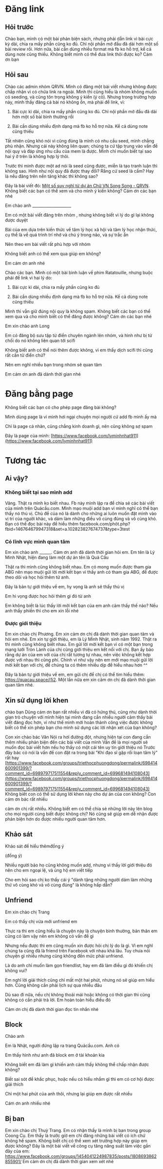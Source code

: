 # Đăng link
## Hỏi trước
Chào bạn, mình có một bài phản biện sách, nhưng phải dẫn link vì bài cực kỳ dài, chia ra mấy phần cũng ko đủ. Chỉ nội phần mở đầu đã dài hơn một số bài review rồi. Hơn nữa, bài cần dùng nhiều format mà fb ko hỗ trợ, kể cả dùng note cũng thiếu. Không biết mình có thể đưa link thôi được ko? Cám ơn bạn

## Hỏi sau
Chào các admin nhóm QRVN. Mình có đăng một bài viết nhưng không được chấp nhận vì có chứa link ra ngoài. Mình thì cũng hiểu là nhóm không muốn có seeding, và cũng tôn trọng không ý kiến (ý cò). Nhưng trong trường hợp này, mình thấy đăng cả bài nó không ổn, mà phải để link, vì:

1. Bài cực kì dài, chia ra mấy phần cũng ko đủ. Chỉ nội phần mở đầu đã dài hơn một số bài bình thường rồi

2. Bài cần dùng nhiều định dạng mà fb ko hỗ trợ nữa. Kể cả dùng note cũng thiếu

Tất nhiên cũng khó nói vì cũng đúng là mình có nhu cầu seed, mình chẳng phủ nhận. Nhưng cái này không liên quan; chúng ta cứ tập trung vào vấn đề nội quy và đáp ứng nhu cầu của mem là được. Mình chỉ muốn biết tại sao hai ý ở trên là không hợp lý thôi.

Trước thì mình được một ad nói là seed cũng được, miễn là tạo tranh luận thì không sao. Hình như nội quy đã được thay đổi? Rằng cứ seed là cấm? Hay là nếu đăng trên nền tảng khác thì không sao?

Đây là bài viết đó: [Một số suy nghĩ từ dự án Chữ VN Song Song - QRVN](https://www.facebook.com/groups/vietnamquora/permalink/2643646065868513/?notif_id=1587520508935683&notif_t=group_post_approved&ref=notif). Không biết các bạn có thể xem và cho mình ý kiến không? Cám ơn các bạn nhé

Em chào anh ____________________

Em có một bài viết đăng trên nhóm , nhưng không biết vì lý do gì lại không được duyệt

Bài của em dựa trên kiến thức về tâm lý học xã hội và tâm lý học nhận thức, cụ thể là về quá trình trí nhớ và chú ý trong não, và sự trắc ẩn

Nên theo em bài viết rất phù hợp với nhóm

Không biết anh có thể xem qua giúp em không?

Em cám ơn anh nhé

Chào các bạn. Mình có một bài bình luận về phim Ratatouille, nhưng buộc phải để link vì hai lý do:

1. Bài cực kì dài, chia ra mấy phần cũng ko đủ

2. Bài cần dùng nhiều định dạng mà fb ko hỗ trợ nữa. Kể cả dùng note cũng thiếu

Mình thì vẫn giữ đúng nội quy là không spam. Không biết các bạn có thể xem qua và cho mình biết có thể đăng được không? Cám ơn các bạn nhé

Em xin chào anh Long

Em có đăng bộ sưu tập từ điển chuyên ngành lên nhóm, và hình như bị từ chối do nó không liên quan tới scifi

Không biết anh có thể nói thêm được không, vì em thấy dịch scifi thì cũng rất cần từ điển chứ?

Nên em nghĩ nhiều bạn trong nhóm sẽ quan tâm

Em cám ơn anh đã dành thời gian nhé

# Đăng bằng page
Không biết các bạn có cho phép page đăng bài không?

Mình dùng page là vì mình hơi ngại chuyện mọi người cứ add fb mình ấy mà

Chỉ là page cá nhân, cũng chẳng kinh doanh gì, nên cũng không sợ spam

Đây là page của mình: [https://www.facebook.com/lyminhnhat911](https://www.facebook.com/lyminhnhat911)

# Tương tác
## Ai vậy?
### Không biết tại sao mình add
Vâng. Thật ra mình ko biết nhau. Fb này mình lập ra để chia sẻ các bài viết của mình trên Quảcầu.com. Mình mạo muội add bạn vì mình nghĩ có thể bạn thấy nó thú vị. Chủ đề của nó là dành cho những ai luôn muốn đặt mình vào vị trí của người khác, và dám làm những điều vô cùng đúng và vô cùng khó. Bạn có thể đọc bài này để hiểu thêm facebook.com/phôt.php?fbid=146764679947318&set=a.102823827674737&type=3test
###  Có lĩnh vực mình quan tâm
Em xin chào anh ______. Cám ơn anh đã dành thời gian hỏi em.
Em tên là Lý Minh Nhật, hiện đang làm một dự án tên là Quả Cầu

Thật ra thì mình cũng không biết nhau. Em có mong muốn được tham gia ABG nên mạo muội gửi lời mời kết bạn vì thấy anh có tham gia ABG, để được theo dõi và học hỏi thêm từ anh.

Đây là bản tự giới thiệu về em, hy vọng là anh sẽ thấy thú vị

Em hi vọng được học hỏi thêm gì đó từ anh

Em không biết là lúc thấy lời mời kết bạn của em anh cảm thấy thế nào? Nếu anh thấy phiền thì cho em xin lỗi nhé

### Được giới thiệu
Em xin chào chị Phương. Em xin cảm ơn chị đã dành thời gian quan tâm và hỏi em nhé. Em xin tự giới thiệu, em là Lý Minh Nhật, sinh năm 1992. Thật ra thì mình cũng không biết nhau. Em gửi lời mời kết bạn vì có một bạn trong mạng lưới Tròn Lành của chị cũng giới thiệu em kết nối với chị. Bạn ấy bảo rằng dự án của em với của chị rất tương tự nhau, nên việc không kết hợp được với nhau thì cũng phí. Chính vì như vậy nên em mới mạo muội gửi lời mời kết bạn với chị, để chúng ta có thêm nhiều dịp để hiểu nhau hơn ^^

Đây là bản tự giới thiệu về em, em gửi chị để chị có thể tìm hiểu thêm: https://quacau.space/i1i2. Một lần nữa em xin cảm ơn chị đã dành thời gian quan tâm nhé.

## Xin sử dụng lời khen
chào bạn Dũng
cám ơn bạn rất nhiều vì đã có hứng thú, cũng như dành thời gian trò chuyện với mình
hiện tại mình đang cần nhiều người cảm thấy bài viết đáng đọc hơn, vì như thế mình mới hoàn thành công việc được
không biết có thể xin phép bạn cho mình sử dụng các lời nhận xét của bạn không?

Con xin chào bác Vân
Nói ra hơi đường đột, nhưng hiện tại con đang cần thêm nhiều phản biện đến các bài viết của mình
Vấn đề là mọi người sẽ muốn đọc bài viết hơn nếu họ thấy có một cái tên uy tín giới thiệu nó
Trước đây bác có nói là vấn đề con đặt ra trong bài "Khi đạo sĩ gặp rối loạn tâm lý" rất hay [https://www.facebook.com/groups/triethocphuongdong/permalink/698414600901399/?comment_id=698979717511554&reply_comment_id=699681494108043](https://www.facebook.com/groups/triethocphuongdong/permalink/698414600901399/?comment_id=698979717511554&reply_comment_id=699681494108043)
Không biết con có thể sử dụng lời khen này cho dự án của con không?
Con cám ơn bác rất nhiều

cám ơn chị rất nhiều. Không biết em có thể chia sẻ những lời này lên blog cho mọi người cùng biết được không chị? Nó cũng sẽ giúp em dễ nhận được phản biện hơn do được nhiều người quan tâm hơn.

## Khảo sát

Khảo sát để hiểu thêmđồng ý

(đồng ý)

Nhiều người bảo họ cũng không muốn add, nhưng vì thấy lời giới thiệu đó nên cho em ngoại lệ, và ủng hộ em viết tiếp

Cho em hỏi sao chị ko thấy cái ý "dành tặng những người dám làm những thứ vô cùng khó và vô cùng đúng" là không hấp dẫn?

## Unfriend

Em xin chào chị Trang

Em có thấy chị vừa mới unfriend em

Thực ra thì em cũng hiểu là chuyện này là chuyện bình thường, bản thân em cũng có làm vậy nên em không có vấn đề gì

Nhưng nếu được thì em cũng muốn xin được hỏi chị lý do là gì. Vì em nghĩ chúng ta cũng đã là friend trên Facebook với nhau khá lâu. Tuy chưa nói chuyện gì nhiều nhưng cũng không đến mức phải unfriend. 

Là do anh chỉ muốn làm gọn friendlist, hay em đã làm điều gì đó khiến chị không vui? 

Em nghĩ lời giải thích cũng chỉ mất một hai phút, nhưng nó sẽ giúp em hiểu hơn. Cũng không cần phải lịch sự qua nhiều đâu

Dù sao đi nữa, nếu chị không thoải mái hoặc không có thời gian thì cũng không có cần phải trả lời. Em hoàn toàn hiểu điều đó

Cảm ơn chị đã dành thời gian đọc tin nhắn nhé

## Block

Chào anh

Em là Nhật, người đứng lập ra trang Quảcầu.com. Anh có

Em thấy hình như anh đã block em ở tài khoản kia

Không biết em đã làm gì khiến anh cảm thấy không thể chấp nhận được không?

Biết sai sót để khắc phục, hoặc nếu có hiểu nhầm gì thì em có cơ hội được giải thích

Chỉ một hai phút của anh thôi, nhưng lại giúp em được rất nhiều

Cám ơn anh nhiều nhé

## Bị ban
Em xin chào chị Thuỳ Trang. Em có nhận thấy là mình bị ban trong group Coong Cụ. Em thấy là trước giờ em chỉ đăng những bài viết có ích chứ không hề spam.
Không biết chị có thể xem xét trường hợp này giúp em được không?
Đây là một bài viết về công cụ tăng năng suất làm việc gần đây của em: https://www.facebook.com/groups/1454041224987835/posts/1808693862855901/
Em cảm ơn chị đã dành thời gian xem xét nhé
